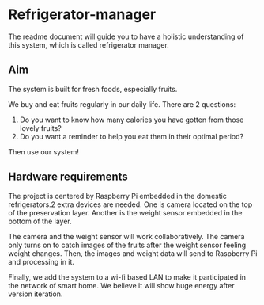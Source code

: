 # Refrigerator-manager

The readme document will guide you to have a holistic understanding of this system, which is called refrigerator manager.

## Aim

The system is built for fresh foods, especially fruits. 

We buy and eat fruits regularly in our daily life. There are 2 questions: 
1. Do you want to know how many calories you have gotten from those lovely fruits? 
2. Do you want a reminder to help you eat them in their optimal period?

Then use our system!

## Hardware requirements

The project is centered by Raspberry Pi embedded in the domestic refrigerators.2 extra devices are needed. One is camera located on the top of the preservation layer. Another is the weight sensor embedded in the bottom of the layer.

The camera and the weight sensor will work collaboratively. The camera only turns on to catch images of the fruits after the weight sensor feeling weight changes. Then, the images and weight data will send to Raspberry Pi and processing in it.

Finally, we add the system to a wi-fi based LAN to make it participated in the network of smart home. We believe it will show huge energy after version iteration.
